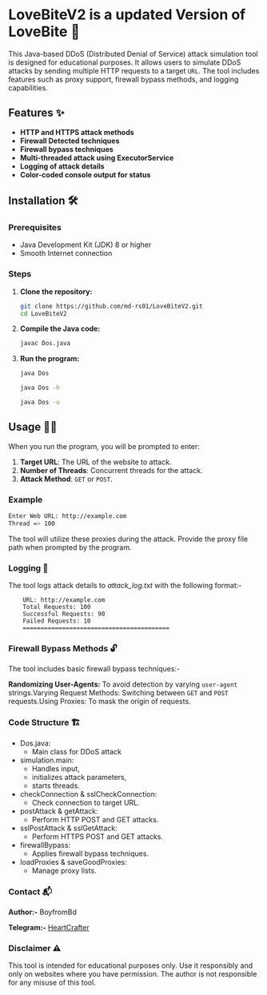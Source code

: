 # LoveBiteV2  is a updated Version of LoveBite 🚀

This Java-based DDoS (Distributed Denial of Service) attack simulation tool is designed for educational purposes. It allows users to simulate DDoS attacks by sending multiple HTTP requests to a target `URL`. The tool includes features such as proxy support, firewall bypass methods, and logging capabilities.

## Features ✨

- **HTTP and HTTPS attack methods**
- **Firewall Detected techniques**
- **Firewall bypass techniques**
- **Multi-threaded attack using ExecutorService**
- **Logging of attack details**
- **Color-coded console output for status**

## Installation 🛠️

### Prerequisites

- Java Development Kit (JDK) 8 or higher
- Smooth Internet connection

### Steps

1. **Clone the repository:**

    ```sh
    git clone https://github.com/md-rs01/LoveBiteV2.git
    cd LoveBiteV2
    ```

2. **Compile the Java code:**

    ```sh
    javac Dos.java
    ```

3. **Run the program:**

    ```sh
    java Dos
    ```
    
    ```sh
    java Dos -h
    ```
    ```sh
    java Dos -u
    ```

   
## Usage 🧑‍💻

When you run the program, you will be prompted to enter:

1. **Target URL**: The URL of the website to attack.
2. **Number of Threads**: Concurrent threads for the attack.
3. **Attack Method**: `GET` or `POST`.

### Example

  ```sh
  Enter Web URL: http://example.com
  Thread => 100
  ```

The tool will utilize these proxies during the attack. Provide the proxy file path when prompted by the program.

### Logging 📝
The tool logs attack details to *attack_log.txt*  with the following format:-

``` Timestamp: 2024-08-02 12:34:56
    URL: http://example.com
    Total Requests: 100
    Successful Requests: 90
    Failed Requests: 10
    =========================================
```
### Firewall Bypass Methods 🔓

The tool includes basic firewall bypass techniques:- 

**Randomizing User-Agents:**
To avoid detection by varying `user-agent` strings.Varying Request Methods: Switching between `GET` and `POST` requests.Using Proxies: To mask the origin of requests.

### Code Structure 🏗️

- Dos.java: 
  - Main class for DDoS attack
- simulation.main: 
  - Handles input, 
  - initializes attack parameters, 
  - starts threads.
- checkConnection & sslCheckConnection: 
  - Check connection to target URL.
- postAttack & getAttack: 
  - Perform HTTP POST and GET attacks.
- sslPostAttack & sslGetAttack: 
  - Perform HTTPS POST and GET attacks.
- firewallBypass: 
  - Applies firewall bypass techniques.
- loadProxies & saveGoodProxies: 
  - Manage proxy lists.

### Contact 📬
**Author:-** BoyfromBd

**Telegram:-** [HeartCrafter](https://t.me/heartcrafter)

### Disclaimer ⚠️
This tool is intended for educational purposes only. Use it responsibly and only on websites where you have permission. The author is not responsible for any misuse of this tool.

